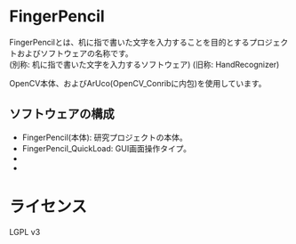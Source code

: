 # FingerPencil
FingerPencilとは、机に指で書いた文字を入力することを目的とするプロジェクトおよびソフトウェアの名称です。  
(別称: 机に指で書いた文字を入力するソフトウェア) (旧称: HandRecognizer)  
  
OpenCV本体、およびArUco(OpenCV_Conribに内包)を使用しています。

## ソフトウェアの構成
- FingerPencil(本体): 研究プロジェクトの本体。
- FingerPencil_QuickLoad: GUI画面操作タイプ。
- 
- 

# ライセンス
LGPL v3

